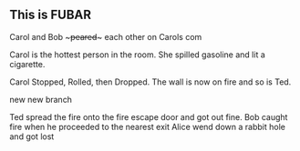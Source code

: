 This is FUBAR
-------------
 Carol and Bob ~~~peared~~~ each other on Carols com

Carol is the hottest person in the room. She spilled gasoline and lit a cigarette.


Carol Stopped, Rolled, then Dropped. The wall is now on fire and so is Ted.

new new branch

Ted spread the fire onto the fire escape door and got out fine. Bob caught fire when he proceeded to the nearest exit Alice wend down a rabbit hole and got lost
